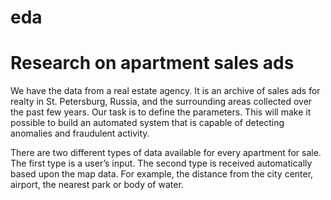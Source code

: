 # eda
# Research on apartment sales ads

We have the data from a real estate agency. It is an archive of sales ads for realty in St. Petersburg, Russia, and the surrounding areas collected over the past few years. Our task is to define the parameters. This will make it possible to build an automated system that is capable of detecting anomalies and fraudulent activity.

There are two different types of data available for every apartment for sale. The first type is a user’s input. The second type is received automatically based upon the map data. For example, the distance from the city center, airport, the nearest park or body of water. 
